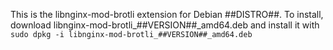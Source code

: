This is the libnginx-mod-brotli extension for Debian ##DISTRO##. To install, download libnginx-mod-brotli\_##VERSION##\_amd64.deb and install it with `sudo dpkg -i libnginx-mod-brotli_##VERSION##_amd64.deb`
